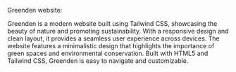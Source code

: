 Greenden website:

Greenden is a modern website built using Tailwind CSS, showcasing the beauty of nature and promoting sustainability. With a responsive design and clean layout, it provides a seamless user experience across devices. The website features a minimalistic design that highlights the importance of green spaces and environmental conservation. Built with HTML5 and Tailwind CSS, Greenden is easy to navigate and customizable.
